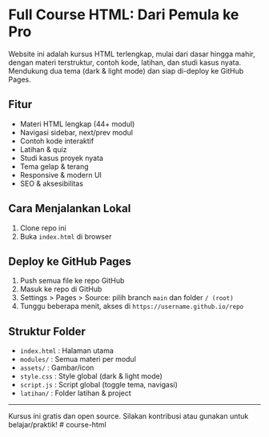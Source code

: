 # Full Course HTML: Dari Pemula ke Pro

Website ini adalah kursus HTML terlengkap, mulai dari dasar hingga mahir, dengan materi terstruktur, contoh kode, latihan, dan studi kasus nyata. Mendukung dua tema (dark & light mode) dan siap di-deploy ke GitHub Pages.

## Fitur
- Materi HTML lengkap (44+ modul)
- Navigasi sidebar, next/prev modul
- Contoh kode interaktif
- Latihan & quiz
- Studi kasus proyek nyata
- Tema gelap & terang
- Responsive & modern UI
- SEO & aksesibilitas

## Cara Menjalankan Lokal
1. Clone repo ini
2. Buka `index.html` di browser

## Deploy ke GitHub Pages
1. Push semua file ke repo GitHub
2. Masuk ke repo di GitHub
3. Settings > Pages > Source: pilih branch `main` dan folder `/ (root)`
4. Tunggu beberapa menit, akses di `https://username.github.io/repo`

## Struktur Folder
- `index.html` : Halaman utama
- `modules/` : Semua materi per modul
- `assets/` : Gambar/icon
- `style.css` : Style global (dark & light mode)
- `script.js` : Script global (toggle tema, navigasi)
- `latihan/` : Folder latihan & project

---

Kursus ini gratis dan open source. Silakan kontribusi atau gunakan untuk belajar/praktik! # course-html
